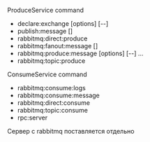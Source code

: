 ProduceService command
- declare:exchange [options] [--] <name> <type>
- publish:message <exchange> <message> [<routingKey>]
- rabbitmq:direct:produce <message> <routingKey>
- rabbitmq:fanout:message <exchange> [<message>]
-  rabbitmq:produce:message [options] [--] <body>...
-  rabbitmq:topic:produce <routingKey> <message>

ConsumeService command
- rabbitmq:consume:logs  
- rabbitmq:consume:message
- rabbitmq:direct:consume 
- rabbitmq:topic:consume
- rpc:server

Сервер c rabbitmq поставляется отдельно

